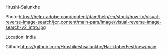 Hrushi-Salunkhe

Photo:https://helpx.adobe.com/content/dam/help/en/stock/how-to/visual-reverse-image-search/jcr_content/main-pars/image/visual-reverse-image-search-v2_intro.jpg

Location: India

Github:https://github.com/Hrushikeshsalunkhe/HacktoberFest/new/main
